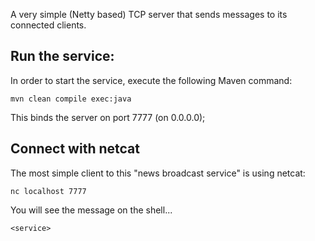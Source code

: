 A very simple (Netty based) TCP server that sends messages to its connected clients.

## Run the service:

In order to start the service, execute the following Maven command:

    mvn clean compile exec:java

This binds the server on port 7777 (on 0.0.0.0);

## Connect with netcat

The most simple client to this "news broadcast service" is using netcat:

    nc localhost 7777

You will see the message on the shell...

    <service>
